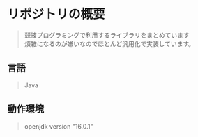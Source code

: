 # リポジトリの概要
> 競技プログラミングで利用するライブラリをまとめています<br>
> 煩雑になるのが嫌いなのでほとんど汎用化で実装しています。

## 言語
> Java

## 動作環境
> openjdk version "16.0.1"
